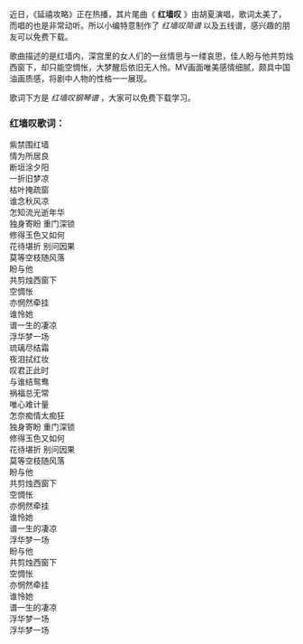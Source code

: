 

近日，《延禧攻略》正在热播，其片尾曲《 **红墙叹** 》由胡夏演唱，歌词太美了，而唱的也是非常动听。所以小编特意制作了 _红墙叹简谱_
以及五线谱，感兴趣的朋友可以免费下载。

歌曲描述的是红墙内，深宫里的女人们的一丝情思与一缕哀思，佳人盼与他共剪烛西窗下，却只能空惆怅，大梦醒后依旧无人怜。MV画面唯美感情细腻，颇具中国油画质感，将剧中人物的性格一一展现。

歌词下方是 _红墙叹钢琴谱_ ，大家可以免费下载学习。

### 红墙叹歌词：

紫禁围红墙  
情为所居良  
断垣涂夕阳  
一折旧梦凉  
枯叶掩疏窗  
谁念秋风凉  
怎知流光逝年华  
独身寄盼 重门深锁  
修得玉色又如何  
花待堪折 别问因果  
莫等空枝随风落  
盼与他  
共剪烛西窗下  
空惆怅  
亦惘然牵挂  
谁怜她  
谱一生的凄凉  
浮华梦一场  
琉璃尽结霜  
夜泪拭红妆  
叹君正此时  
与谁结鸳鸯  
祸福总无常  
唯心难计量  
怎奈痴情太痴狂  
独身寄盼 重门深锁  
修得玉色又如何  
花待堪折 别问因果  
莫等空枝随风落  
盼与他  
共剪烛西窗下  
空惆怅  
亦惘然牵挂  
谁怜她  
谱一生的凄凉  
浮华梦一场  
盼与他  
共剪烛西窗下  
空惆怅  
亦惘然牵挂  
谁怜她  
谱一生的凄凉  
浮华梦一场  
浮华梦一场

